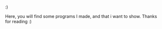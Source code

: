 :)
<!---
yhtwng/yhtwng is a ✨ special ✨ repository because its `README.md` (this file) appears on your GitHub profile.
You can click the Preview link to take a look at your changes.
--->

Here, you will find some programs I made, and that i want to show. 
Thanks for reading :)
